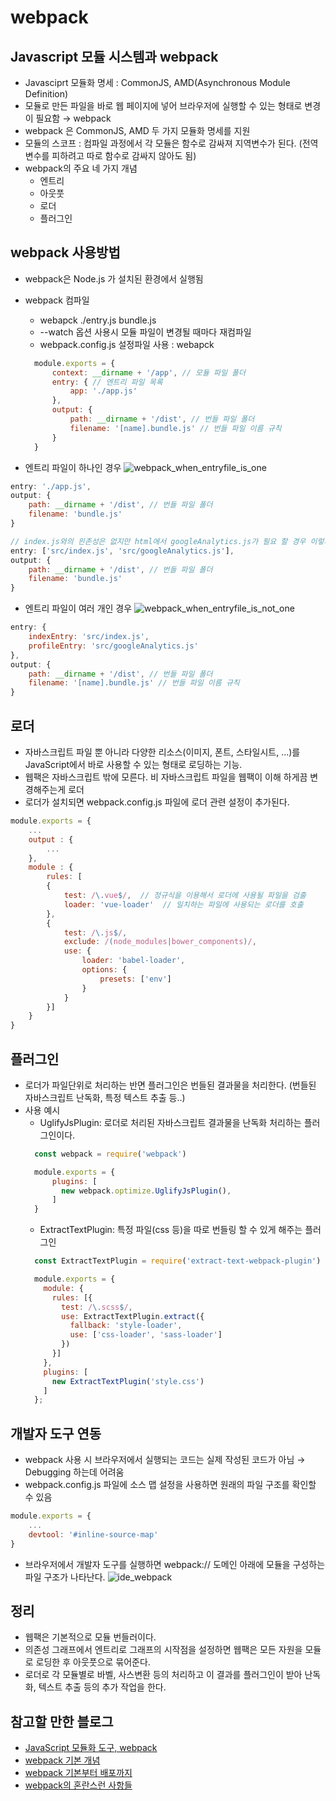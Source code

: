 # webpack

## Javascript 모듈 시스템과 webpack

- Javasciprt  모듈화 명세 : CommonJS, AMD(Asynchronous Module Definition)
- 모듈로 만든 파일을 바로 웹 페이지에 넣어 브라우저에 실행할 수 있는 형태로 변경이 필요함 → webpack
- webpack 은 CommonJS, AMD 두 가지 모듈화 명세를 지원
- 모듈의 스코프 : 컴파일 과정에서 각 모듈은 함수로 감싸져 지역변수가 된다. (전역변수를 피하려고 따로 함수로 감싸지 않아도 됨)
- webpack의 주요 네 가지 개념
    + 엔트리
    + 아웃풋
    + 로더
    + 플러그인

## webpack 사용방법

- webpack은 Node.js 가 설치된 환경에서 실행됨
- webpack 컴파일
    + webapck ./entry.js bundle.js
    + --watch 옵션 사용시 모듈 파일이 변경될 때마다 재컴파일
    + webpack.config.js 설정파일 사용 : webapck

    ```javascript
      module.exports = {
          context: __dirname + '/app', // 모듈 파일 폴더
          entry: { // 엔트리 파일 목록
              app: './app.js'
          },
          output: {
              path: __dirname + '/dist', // 번들 파일 폴더
              filename: '[name].bundle.js' // 번들 파일 이름 규칙
          }
      }
    ```
- 엔트리 파일이 하나인 경우
![webpack_when_entryfile_is_one](http://d2.naver.com/content/images/2016/02/webpack-1.png)
```javascript
entry: './app.js',
output: {
    path: __dirname + '/dist', // 번들 파일 폴더
    filename: 'bundle.js'
}
```
```javascript
// index.js와의 읜존성은 없지만 html에서 googleAnalytics.js가 필요 할 경우 이렇게 명시
entry: ['src/index.js', 'src/googleAnalytics.js'],
output: {
    path: __dirname + '/dist', // 번들 파일 폴더
    filename: 'bundle.js'
}
```
- 엔트리 파일이 여러 개인 경우
![webpack_when_entryfile_is_not_one](http://d2.naver.com/content/images/2016/02/webpack-2.png)
```javascript
entry: {
    indexEntry: 'src/index.js',
    profileEntry: 'src/googleAnalytics.js'
},
output: {
    path: __dirname + '/dist', // 번들 파일 폴더
    filename: '[name].bundle.js' // 번들 파일 이름 규칙
}
```

## 로더

- 자바스크립트 파일 뿐 아니라 다양한 리소스(이미지, 폰트, 스타일시트, ...)를 JavaScript에서 바로 사용할 수 있는 형태로 로딩하는 기능.
- 웹팩은 자바스크립트 밖에 모른다. 비 자바스크립트 파일을 웹팩이 이해 하게끔 변경해주는게 로더
- 로더가 설치되면  webpack.config.js 파일에 로더 관련 설정이 추가된다.
```javascript
module.exports = {
    ...
    output : {
        ...
    },
    module : {
        rules: [
        {
            test: /\.vue$/,  // 정규식을 이용해서 로더에 사용될 파일을 검출
            loader: 'vue-loader'  // 일치하는 파일에 사용되는 로더를 호출
        },
        {
            test: /\.js$/,
            exclude: /(node_modules|bower_components)/,
            use: {
                loader: 'babel-loader',
                options: {
                    presets: ['env']
                }
            }
        }]
    }
}
```

## 플러그인

- 로더가 파일단위로 처리하는 반면 플러그인은 번들된 결과물을 처리한다. (번들된 자바스크립트 난독화, 특정 텍스트 추출 등..)
- 사용 예시
    + UglifyJsPlugin: 로더로 처리된 자바스크립트 결과물을 난독화 처리하는 플러그인이다.
    ```javascript
      const webpack = require('webpack')

      module.exports = {
          plugins: [
            new webpack.optimize.UglifyJsPlugin(),
          ]
      }
    ```
    + ExtractTextPlugin: 특정 파일(css 등)을 따로 번들링 할 수 있게 해주는 플러그인
    ```javascript
      const ExtractTextPlugin = require('extract-text-webpack-plugin')

      module.exports = {
        module: {
          rules: [{
            test: /\.scss$/,
            use: ExtractTextPlugin.extract({
              fallback: 'style-loader',
              use: ['css-loader', 'sass-loader']
            })
          }]
        },
        plugins: [
          new ExtractTextPlugin('style.css')
        ]
      };
    ```

## 개발자 도구 연동

- webpack 사용 시 브라우저에서 실행되는 코드는 실제 작성된 코드가 아님 → Debugging 하는데 어려움
- webpack.config.js 파일에 소스 맵 설정을 사용하면 원래의 파일 구조를 확인할 수 있음
```javascript
module.exports = {
    ...
    devtool: '#inline-source-map'
}
```
- 브라우저에서 개발자 도구를 실행하면 webpack:// 도메인 아래에 모듈을 구성하는 파일 구조가 나타난다.
![ide_webpack](http://d2.naver.com/content/images/2016/02/webpack-5.png)

## 정리

- 웹팩은 기본적으로 모듈 번들러이다.
- 의존성 그래프에서 엔트리로 그래프의 시작점을 설정하면 웹팩은 모든 자원을 모듈로 로딩한 후 아웃풋으로 묶어준다.
- 로더로 각 모듈별로 바벨, 사스변환 등의 처리하고 이 결과를 플러그인이 받아 난독화, 텍스트 추출 등의 추가 작업을 한다.

## 참고할 만한 블로그

- [JavaScript 모듈화 도구, webpack](http://d2.naver.com/helloworld/0239818)
- [webpack 기본 개념](http://blog.jeonghwan.net/js/2017/05/15/webpack.html)
- [webpack 기본부터 배포까지](https://jaewonism.com/posts/35)
- [webpack의 혼란스런 사항들](https://github.com/FEDevelopers/tech.description/wiki/Webpack%EC%9D%98-%ED%98%BC%EB%9E%80%EC%8A%A4%EB%9F%B0-%EC%82%AC%ED%95%AD%EB%93%A4)
